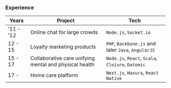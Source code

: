 ### Experience

| Years     | Project                                                | Tech                                                |
| --------- | ------------------------------------------------------ | --------------------------------------------------- |
| '11 - '12 | Online chat for large crowds                           | `Node.js`, `Socket.io`                              |
| 12 - 15   | Loyalty marketing products                             | `PHP`, `Backbone.js` and later `Java`, `AngularJS`  |
| 15 - 17   | Collaborative care unifying mental and physical health | `Node.js`, `React`, `Scala`, `Clojure`, `Datomic`   |
| 17 -      | Home care platform                                     | `Next.js`, `Hasura`, `React Native`                 |
